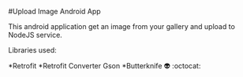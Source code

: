 #Upload Image Android App 


This android application get an image from your gallery and upload to NodeJS service.


Libraries used: 

*Retrofit 
*Retrofit Converter Gson
*Butterknife 
:alien: :octocat: 



